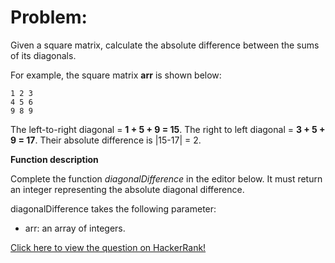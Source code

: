 # Problem:

Given a square matrix, calculate the absolute difference between the sums of its diagonals.

For example, the square matrix **arr** is shown below:

```
1 2 3
4 5 6
9 8 9
```

The left-to-right diagonal = **1 + 5 + 9 = 15**. The right to left diagonal = **3 + 5 + 9 = 17**. Their absolute difference is |15-17| = 2.

**Function description**

Complete the function _diagonalDifference_ in the editor below. It must return an integer representing the absolute diagonal difference.

diagonalDifference takes the following parameter:

- arr: an array of integers.

<a href="https://www.hackerrank.com/challenges/diagonal-difference/problem" target="_blank">Click here to view the question on HackerRank!</a>
